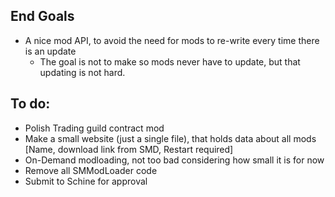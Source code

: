 ## End Goals
 - A nice mod API, to avoid the need for mods to re-write every time there is an update
   - The goal is not to make so mods never have to update, but that updating is not hard.

## To do:
 - Polish Trading guild contract mod
 - Make a small website (just a single file), that holds data about all mods [Name, download link from SMD, Restart required]
 - On-Demand modloading, not too bad considering how small it is for now
 - Remove all SMModLoader code
 - Submit to Schine for approval